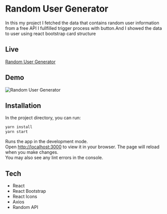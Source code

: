 # Random User Generator
In this my project I fetched the data that contains random user information from a free API
I fullfilled trigger process with button.And I showed the data to user using react bootstrap card structure
## Live

[Random User Generator](#)
 
## Demo
![Random User Generator](Animation.gif)

## Installation
In the project directory, you can run:

```sh
yarn install
yarn start
```
Runs the app in the development mode.\
Open [http://localhost:3000](http://localhost:3000) to view it in your browser.
The page will reload when you make changes.\
You may also see any lint errors in the console.

## Tech
- React
- React Bootstrap
- React Icons
- Axios
- Random API
